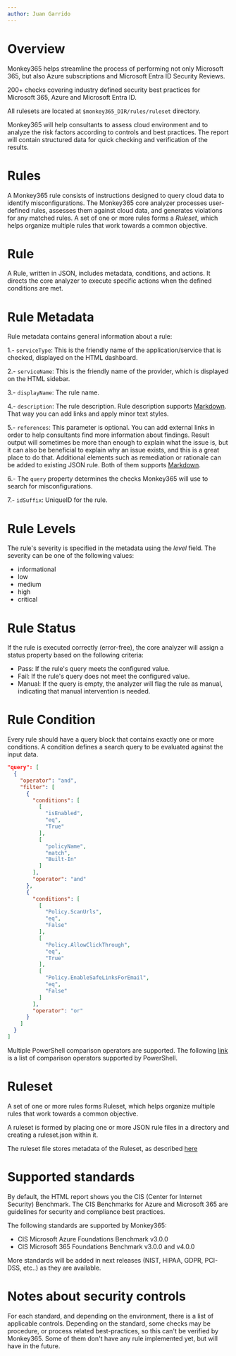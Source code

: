 ```yaml
---
author: Juan Garrido
---
```


# Overview

Monkey365 helps streamline the process of performing not only Microsoft 365, but also Azure subscriptions and Microsoft Entra ID Security Reviews.

200+ checks covering industry defined security best practices for Microsoft 365, Azure and Microsoft Entra ID.

All rulesets are located at ```$monkey365_DIR/rules/ruleset``` directory.

Monkey365 will help consultants to assess cloud environment and to analyze the risk factors according to controls and best practices. The report will contain structured data for quick checking and verification of the results.

# Rules

A Monkey365 rule consists of instructions designed to query cloud data to identify misconfigurations.
The Monkey365 core analyzer processes user-defined rules, assesses them against cloud data, and generates violations for any matched rules. A set of one or more rules forms a *Ruleset*, which helps organize multiple rules that work towards a common objective.

# Rule

A Rule, written in JSON, includes metadata, conditions, and actions. It directs the core analyzer to execute specific actions when the defined conditions are met.

# Rule Metadata

Rule metadata contains general information about a rule:

1.- ```serviceType```: This is the friendly name of the application/service that is checked, displayed on the HTML dashboard.

2.- ```serviceName```: This is the friendly name of the provider, which is displayed on the HTML sidebar.

3.- ```displayName```: The rule name.

4.- ```description```: The rule description. Rule description supports <a href='https://en.wikipedia.org/wiki/Markdown' target='_blank'>Markdown</a>. That way you can add links and apply minor text styles.

5.- ```references```: This parameter is optional. You can add external links in order to help consultants find more information about findings. Result output will sometimes be more than enough to explain what the issue is, but it can also be beneficial to explain why an issue exists, and this is a great place to do that. Additional elements such as remediation or rationale can be added to existing JSON rule. Both of them supports <a href='https://en.wikipedia.org/wiki/Markdown' target='_blank'>Markdown</a>.

6.- The ```query``` property determines the checks Monkey365 will use to search for misconfigurations.

7.-  ```idSuffix```: UniqueID for the rule.

# Rule Levels

The rule's severity is specified in the metadata using the *level* field. The severity can be one of the following values:

* informational
* low
* medium
* high
* critical

# Rule Status

If the rule is executed correctly (error-free), the core analyzer will assign a status property based on the following criteria:

* Pass: If the rule's query meets the configured value.
* Fail: If the rule's query does not meet the configured value.
* Manual: If the query is empty, the analyzer will flag the rule as manual, indicating that manual intervention is needed.

# Rule Condition

Every rule should have a query block that contains exactly one or more conditions. A condition defines a search query to be evaluated against the input data.

```Json
"query": [
  {
	"operator": "and",
	"filter": [
	  {
		"conditions": [
		  [
			"isEnabled",
			"eq",
			"True"
		  ],
		  [
			"policyName",
			"match",
			"Built-In"
		  ]
		],
		"operator": "and"
	  },
	  {
		"conditions": [
		  [
			"Policy.ScanUrls",
			"eq",
			"False"
		  ],
		  [
			"Policy.AllowClickThrough",
			"eq",
			"True"
		  ],
		  [
			"Policy.EnableSafeLinksForEmail",
			"eq",
			"False"
		  ]
		],
		"operator": "or"
	  }
	]
  }
]      	
```

Multiple PowerShell comparison operators are supported. The following <a href='https://learn.microsoft.com/en-us/powershell/module/microsoft.powershell.core/about/about_comparison_operators?view=powershell-7.2' target='_blank'>link</a> is a list of comparison operators supported by PowerShell.

# Ruleset

A set of one or more rules forms Ruleset, which helps organize multiple rules that work towards a common objective.

A ruleset is formed by placing one or more JSON rule files in a directory and creating a ruleset.json within it.

The ruleset file stores metadata of the Ruleset, as described [here](../custom-ruleset) 

# Supported standards

By default, the HTML report shows you the CIS (Center for Internet Security) Benchmark. The CIS Benchmarks for Azure and Microsoft 365 are guidelines for security and compliance best practices.

The following standards are supported by Monkey365:

* CIS Microsoft Azure Foundations Benchmark v3.0.0
* CIS Microsoft 365 Foundations Benchmark v3.0.0 and v4.0.0

More standards will be added in next releases (NIST, HIPAA, GDPR, PCI-DSS, etc..) as they are available.

# Notes about security controls

For each standard, and depending on the environment, there is a list of applicable controls. Depending on the standard, some checks may be procedure, or process related best-practices, so this can't be verified by Monkey365. Some of them don't have any rule implemented yet, but will have in the future.